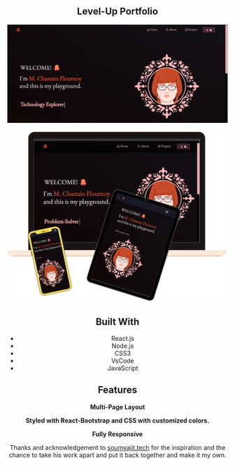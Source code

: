 <h2 align="center">
  Level-Up Portfolio<br/>
  
</h2>
<div align="center">
  <img alt="Site Screenshot" src="./Images/readme-sshot.png" />
</div>
<div align="center">
  <img alt="Responsive Screenshot" src="./Images/readme-responsive.png" />
<br/>


## Built With

- React.js
- Node.js
- CSS3
- VsCode
- JavaScript

## Features

**Multi-Page Layout**

**Styled with React-Bootstrap and CSS with customized colors.**

**Fully Responsive**


Thanks and acknowledgement to <a href="http://soumya-jit.tech/" target="_blank">soumyajit.tech</a> for the inspiration and the chance to take his work apart and put it back together and make it my own.
